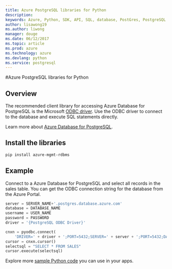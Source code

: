 ```yaml
---
title: Azure PostgreSQL libraries for Python
description: 
keywords: Azure, Python, SDK, API, SQL, database, PostGres, PostgreSQL
author: lisawong19
ms.author: liwong
manager: douge
ms.date: 06/12/2017
ms.topic: article
ms.prod: azure
ms.technology: azure
ms.devlang: python
ms.service: postgresql
---
```


#Azure PostgreSQL libraries for Python

## Overview
The recommended client library for accessing Azure Database for PostgreSQL is the Microsoft [ODBC driver](https://docs.microsoft.com/azure/sql-database/sql-database-connect-query-python#install-the-python-and-database-communication-libraries). Use the ODBC driver to connect to the database and execute SQL statements directly.

Learn more about [Azure Database for PostgreSQL](https://docs.microsoft.com/azure/postgresql/).

## Install the libraries
```bash
pip install azure-mgmt-rdbms
```
## Example
Connect to a Azure Database for PostgreSQL and select all records in the sales table. You can get the ODBC connection string for the database from the Azure Portal.

```python
server = SERVER_NAME+'.postgres.database.azure.com'
database = DATABASE_NAME
username = USER_NAME
password = PASSWORD
driver = '{PostgreSQL ODBC Driver}'

cnxn = pyodbc.connect(
    'DRIVER=' + driver + ';PORT=5432;SERVER=' + server + ';PORT=5432;DATABASE=' + database + ';UID=' + username + ';PWD=' + password)
cursor = cnxn.cursor()
selectsql = "SELECT * FROM SALES"
cursor.execute(selectsql)
```


Explore more [sample Python code](https://azure.microsoft.com/resources/samples/?platform=python) you can use in your apps.

